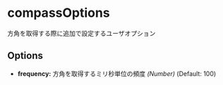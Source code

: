 compassOptions
==============

方角を取得する際に追加で設定するユーザオプション

Options
-------

- __frequency:__ 方角を取得するミリ秒単位の頻度 _(Number)_ (Default: 100)
